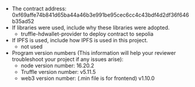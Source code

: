 - The contract address: 0xf69affe74b841d65ba44a46b3e991be95cec6cc4c43bdf4d2df36f646b35ad52
- If libraries were used, include why these libraries were adopted.
  - truffle-hdwallet-provider to deploy contract to sepolia
- If IPFS is used, include how IPFS is used in this project.
  - not used
- Program version numbers (This information will help your reviewer troubleshoot your project if any issues arise):
  - node version number: 16.20.2
  - Truffle version number: v5.11.5
  - web3 version number: (.min file is for frontend) v1.10.0
